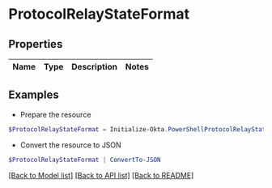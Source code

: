 # ProtocolRelayStateFormat
## Properties

Name | Type | Description | Notes
------------ | ------------- | ------------- | -------------

## Examples

- Prepare the resource
```powershell
$ProtocolRelayStateFormat = Initialize-Okta.PowerShellProtocolRelayStateFormat 
```

- Convert the resource to JSON
```powershell
$ProtocolRelayStateFormat | ConvertTo-JSON
```

[[Back to Model list]](../README.md#documentation-for-models) [[Back to API list]](../README.md#documentation-for-api-endpoints) [[Back to README]](../README.md)

